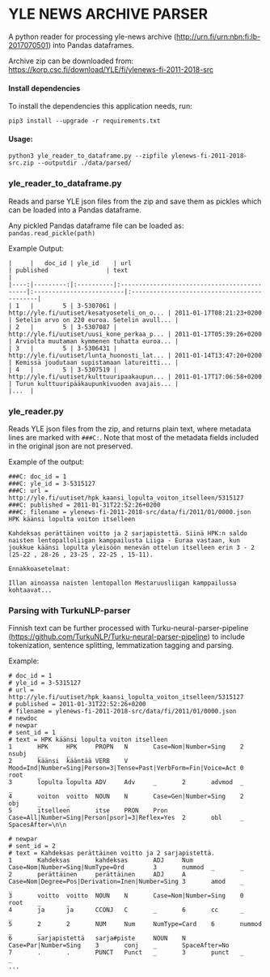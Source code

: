 # YLE NEWS ARCHIVE PARSER
A python reader for processing yle-news archive (http://urn.fi/urn:nbn:fi:lb-2017070501) into Pandas dataframes. 

Archive zip can be downloaded from: https://korp.csc.fi/download/YLE/fi/ylenews-fi-2011-2018-src

#### Install dependencies
To install the dependencies this application needs, run:

```
pip3 install --upgrade -r requirements.txt
```

#### Usage: 

```
python3 yle_reader_to_dataframe.py --zipfile ylenews-fi-2011-2018-src.zip --outputdir ./data/parsed/
```

### yle_reader_to_dataframe.py
Reads and parse YLE json files from the zip and save them as pickles which can be loaded into a Pandas dataframe.

Any pickled Pandas dataframe file can be loaded as: `pandas.read_pickle(path)`

Example Output:
```
|     |   doc_id | yle_id    | url                                         | published                | text                                        |
|----:|---------:|:----------|:--------------------------------------------|:-------------------------|:--------------------------------------------|
| 1   |        5 | 3-5307061 | http://yle.fi/uutiset/kesatyoseteli_on_o... | 2011-01-17T08:21:23+0200 | Setelin arvo on 220 euroa. Setelin avull... |
| 2   |        5 | 3-5307087 | http://yle.fi/uutiset/uusi_kone_perkaa_p... | 2011-01-17T05:39:26+0200 | Arviolta muutaman kymmenen tuhatta euroa... |
| 3   |        5 | 3-5306431 | http://yle.fi/uutiset/lunta_huonosti_lat... | 2011-01-14T13:47:20+0200 | Kemissä joudutaan supistamaan latureitti... |
| 4   |        5 | 3-5307519 | http://yle.fi/uutiset/kulttuuripaakaupun... | 2011-01-17T17:06:58+0200 | Turun kulttuuripääkaupunkivuoden avajais... |
|...  |
```

### yle_reader.py
Reads YLE json files from the zip, and returns plain text, where metadata lines are marked with `###C:`. Note that most of the metadata fields included in the original json are not preserved.

Example of the output:
```
###C: doc_id = 1
###C: yle_id = 3-5315127
###C: url = http://yle.fi/uutiset/hpk_kaansi_lopulta_voiton_itselleen/5315127
###C: published = 2011-01-31T22:52:26+0200
###C: filename = ylenews-fi-2011-2018-src/data/fi/2011/01/0000.json
HPK käänsi lopulta voiton itselleen

Kahdeksas perättäinen voitto ja 2 sarjapistettä. Siinä HPK:n saldo naisten lentopalloliigan kamppailusta Liiga - Euraa vastaan, kun joukkue käänsi lopulta yleisöön menevän ottelun itselleen erin 3 - 2 (25-22 , 28-26 , 23-25 , 22-25 , 15-11).

Ennakkoasetelmat:

Illan ainoassa naisten lentopallon Mestaruusliigan kamppailussa kohtaavat...
```


### Parsing with TurkuNLP-parser
Finnish text can be further processed with Turku-neural-parser-pipeline (https://github.com/TurkuNLP/Turku-neural-parser-pipeline) to include tokenization, sentence splitting, lemmatization tagging and parsing.

Example:
```
# doc_id = 1
# yle_id = 3-5315127
# url = http://yle.fi/uutiset/hpk_kaansi_lopulta_voiton_itselleen/5315127
# published = 2011-01-31T22:52:26+0200
# filename = ylenews-fi-2011-2018-src/data/fi/2011/01/0000.json
# newdoc
# newpar
# sent_id = 1
# text = HPK käänsi lopulta voiton itselleen
1       HPK     HPK     PROPN   N       Case=Nom|Number=Sing    2       nsubj   _       _
2       käänsi  kääntää VERB    V       Mood=Ind|Number=Sing|Person=3|Tense=Past|VerbForm=Fin|Voice=Act 0       root    _       _
3       lopulta lopulta ADV     Adv     _       2       advmod  _       _
4       voiton  voitto  NOUN    N       Case=Gen|Number=Sing    2       obj     _       _
5       itselleen       itse    PRON    Pron    Case=All|Number=Sing|Person[psor]=3|Reflex=Yes  2       obl     _       SpacesAfter=\n\n

# newpar
# sent_id = 2
# text = Kahdeksas perättäinen voitto ja 2 sarjapistettä.
1       Kahdeksas       kahdeksas       ADJ     Num     Case=Nom|Number=Sing|NumType=Ord        3       nummod  _       _
2       perättäinen     perättäinen     ADJ     A       Case=Nom|Degree=Pos|Derivation=Inen|Number=Sing 3       amod    _       _
3       voitto  voitto  NOUN    N       Case=Nom|Number=Sing    0       root    _       _
4       ja      ja      CCONJ   C       _       6       cc      _       _
5       2       2       NUM     Num     NumType=Card    6       nummod  _       _
6       sarjapistettä   sarja#piste     NOUN    N       Case=Par|Number=Sing    3       conj    _       SpaceAfter=No
7       .       .       PUNCT   Punct   _       3       punct   _       _
...
```
